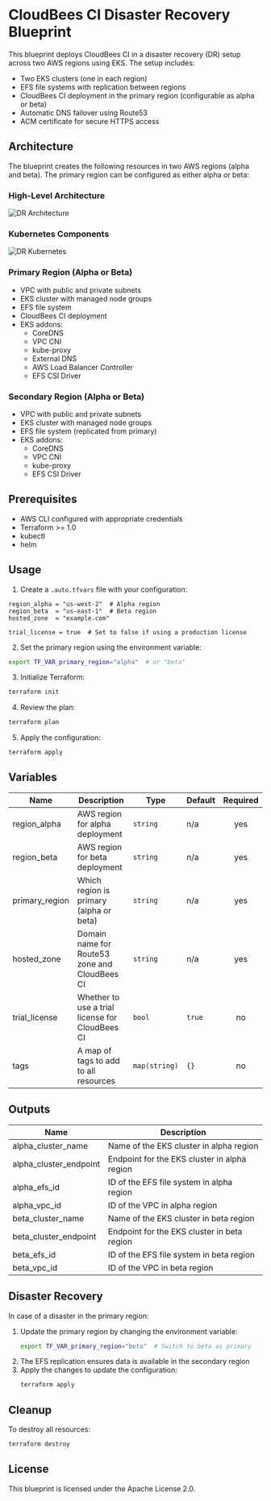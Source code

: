 # CloudBees CI Disaster Recovery Blueprint

This blueprint deploys CloudBees CI in a disaster recovery (DR) setup across two AWS regions using EKS. The setup includes:

- Two EKS clusters (one in each region)
- EFS file systems with replication between regions
- CloudBees CI deployment in the primary region (configurable as alpha or beta)
- Automatic DNS failover using Route53
- ACM certificate for secure HTTPS access

## Architecture

The blueprint creates the following resources in two AWS regions (alpha and beta). The primary region can be configured as either alpha or beta:

### High-Level Architecture
![DR Architecture](img/dr-architecture.drawio.svg)

### Kubernetes Components
![DR Kubernetes](img/dr-k8s.drawio.svg)

### Primary Region (Alpha or Beta)
- VPC with public and private subnets
- EKS cluster with managed node groups
- EFS file system
- CloudBees CI deployment
- EKS addons:
  - CoreDNS
  - VPC CNI
  - kube-proxy
  - External DNS
  - AWS Load Balancer Controller
  - EFS CSI Driver

### Secondary Region (Alpha or Beta)
- VPC with public and private subnets
- EKS cluster with managed node groups
- EFS file system (replicated from primary)
- EKS addons:
  - CoreDNS
  - VPC CNI
  - kube-proxy
  - EFS CSI Driver

## Prerequisites

- AWS CLI configured with appropriate credentials
- Terraform >= 1.0
- kubectl
- helm

## Usage

1. Create a `.auto.tfvars` file with your configuration:

```hcl
region_alpha = "us-west-2"  # Alpha region
region_beta  = "us-east-1"  # Beta region
hosted_zone  = "example.com"

trial_license = true  # Set to false if using a production license
```

2. Set the primary region using the environment variable:

```bash
export TF_VAR_primary_region="alpha"  # or "beta"
```

3. Initialize Terraform:

```bash
terraform init
```

4. Review the plan:

```bash
terraform plan
```

5. Apply the configuration:

```bash
terraform apply
```

## Variables

| Name | Description | Type | Default | Required |
|------|-------------|------|---------|:--------:|
| region_alpha | AWS region for alpha deployment | `string` | n/a | yes |
| region_beta | AWS region for beta deployment | `string` | n/a | yes |
| primary_region | Which region is primary (alpha or beta) | `string` | n/a | yes |
| hosted_zone | Domain name for Route53 zone and CloudBees CI | `string` | n/a | yes |
| trial_license | Whether to use a trial license for CloudBees CI | `bool` | `true` | no |
| tags | A map of tags to add to all resources | `map(string)` | `{}` | no |

## Outputs

| Name | Description |
|------|-------------|
| alpha_cluster_name | Name of the EKS cluster in alpha region |
| alpha_cluster_endpoint | Endpoint for the EKS cluster in alpha region |
| alpha_efs_id | ID of the EFS file system in alpha region |
| alpha_vpc_id | ID of the VPC in alpha region |
| beta_cluster_name | Name of the EKS cluster in beta region |
| beta_cluster_endpoint | Endpoint for the EKS cluster in beta region |
| beta_efs_id | ID of the EFS file system in beta region |
| beta_vpc_id | ID of the VPC in beta region |

## Disaster Recovery

In case of a disaster in the primary region:

1. Update the primary region by changing the environment variable:
   ```bash
   export TF_VAR_primary_region="beta"  # Switch to beta as primary
   ```
2. The EFS replication ensures data is available in the secondary region
3. Apply the changes to update the configuration:
   ```bash
   terraform apply
   ```

## Cleanup

To destroy all resources:

```bash
terraform destroy
```

## License

This blueprint is licensed under the Apache License 2.0. 
